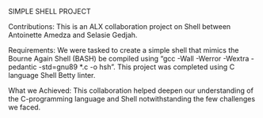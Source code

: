 SIMPLE SHELL PROJECT

Contributions: This is an ALX collaboration project on Shell between Antoinette Amedza and Selasie Gedjah.

Requirements: We were tasked to create a simple shell that mimics the Bourne Again Shell (BASH) be compiled using “gcc -Wall -Werror -Wextra -pedantic -std=gnu89 *.c -o hsh”. This project was completed using C language Shell Betty linter.

What we Achieved: This collaboration helped deepen our understanding of the C-programming language and Shell notwithstanding the few challenges we faced.
